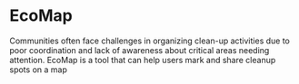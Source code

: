 # EcoMap
Communities often face challenges in organizing clean-up activities due to poor coordination and lack of awareness about critical areas needing attention. EcoMap is a tool that can help users mark and share cleanup spots on a map
